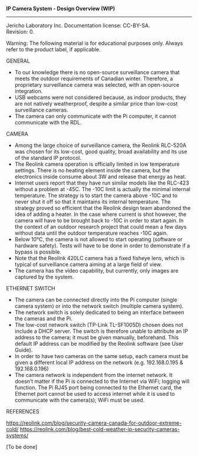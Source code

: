 **IP Camera System - Design Overview (WIP)** 
***********
Jericho Laboratory Inc. Documentation license: CC-BY-SA.  
Revision: 0.  

Warning: The following material is for educational purposes only. Always refer to the product label, if applicable.

GENERAL

- To our knowledge there is no open-source surveillance camera that meets the outdoor requirements of Canadian winter. Therefore, a proprietary surveillance camera was selected, with an open-source integration.
- USB webcams were not considered because, as indoor products, they are not natively weatherproof, despite a similar price than low-cost surveillance cameras.
- The camera can only communicate with the Pi computer, it cannot communicate with the RDL.

CAMERA

- Among the large choice of surveillance camera, the Reolink RLC-520A was chosen for its low-cost, good quality, broad availability and its use of the standard IP protocol.
- The Reolink camera operation is officially limited in low temperature settings. There is no heating element inside the camera, but the electronics inside consume about 3W and release that energy as heat.
- Internet users report that they have run similar models like the RLC-423 without a problem at -45C. The -10C limit is actually the minimal internal temperature. The strategy is to start the camera above -10C and to never shut it off so that it maintains its internal temperature. The strategy proved so efficient that the Reolink design team abandoned the idea of adding a heater. In the case where current is shot however, the camera will have to be brought back to -10C in order to start again. In the context of an outdoor research project that could mean a few days without data until the outdoor temperature reaches -10C again.
- Below 10°C, the camera is not allowed to start operating (software or hardware safety). Tests will have to be done in order to demonstrate if a bypass is possible.
- Note that the Reolink 420LC camera has a fixed fisheye lens, which is typical of surveillance camera aiming at a large field of view.
- The camera has the video capability, but currently, only images are captured by the system.

ETHERNET SWITCH

- The camera can be connected directly into the Pi computer (single camera system) or into the network switch (multiple camera system).
- The network switch is solely dedicated to being an interface between the cameras and the Pi.
- The low-cost network switch (TP-Link TL-SF1005D) chosen does not include a DHCP server. The switch is therefore unable to attribute an IP address to the camera; it must be given manually, beforehand. This default IP address can be modified by the Reolink software (see User Guide).
- In order to have two cameras on the same setup, each camera must be given a different local IP address on the network (e.g. 192.168.0.195 & 192.168.0.196)
- The camera network is independent from the internet network. It doesn’t matter if the Pi is connected to the Internet via WiFi; logging will function. The Pi RJ45 port being connected to the Ethernet card, the Ethernet port cannot be used to access internet while it is used to communicate with the camera(s); WiFi must be used.

REFERENCES


https://reolink.com/blog/security-camera-canada-for-outdoor-extreme-cold/
https://reolink.com/blog/best-cold-weather-ip-security-cameras-systems/

\[To be done\]
